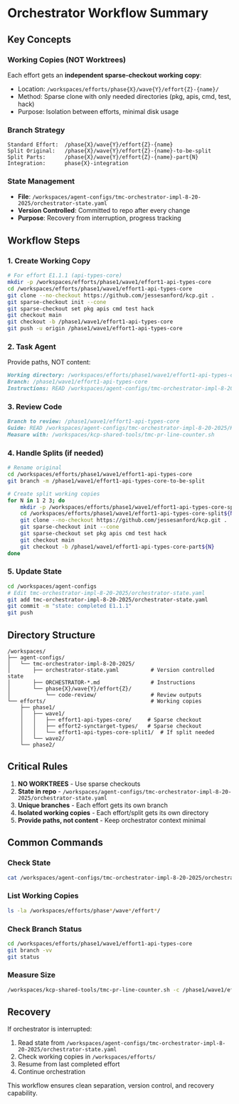 # Orchestrator Workflow Summary

## Key Concepts

### Working Copies (NOT Worktrees)
Each effort gets an **independent sparse-checkout working copy**:
- Location: `/workspaces/efforts/phase{X}/wave{Y}/effort{Z}-{name}/`
- Method: Sparse clone with only needed directories (pkg, apis, cmd, test, hack)
- Purpose: Isolation between efforts, minimal disk usage

### Branch Strategy
```
Standard Effort:  /phase{X}/wave{Y}/effort{Z}-{name}
Split Original:   /phase{X}/wave{Y}/effort{Z}-{name}-to-be-split
Split Parts:      /phase{X}/wave{Y}/effort{Z}-{name}-part{N}
Integration:      phase{X}-integration
```

### State Management
- **File**: `/workspaces/agent-configs/tmc-orchestrator-impl-8-20-2025/orchestrator-state.yaml`
- **Version Controlled**: Committed to repo after every change
- **Purpose**: Recovery from interruption, progress tracking

## Workflow Steps

### 1. Create Working Copy
```bash
# For effort E1.1.1 (api-types-core)
mkdir -p /workspaces/efforts/phase1/wave1/effort1-api-types-core
cd /workspaces/efforts/phase1/wave1/effort1-api-types-core
git clone --no-checkout https://github.com/jessesanford/kcp.git .
git sparse-checkout init --cone
git sparse-checkout set pkg apis cmd test hack
git checkout main
git checkout -b /phase1/wave1/effort1-api-types-core
git push -u origin /phase1/wave1/effort1-api-types-core
```

### 2. Task Agent
Provide paths, NOT content:
```markdown
Working directory: /workspaces/efforts/phase1/wave1/effort1-api-types-core
Branch: /phase1/wave1/effort1-api-types-core
Instructions: READ /workspaces/agent-configs/tmc-orchestrator-impl-8-20-2025/PHASE1-SPECIFIC-IMPL-PLAN-8-20-25.md#E1.1.1
```

### 3. Review Code
```markdown
Branch to review: /phase1/wave1/effort1-api-types-core
Guide: READ /workspaces/agent-configs/tmc-orchestrator-impl-8-20-2025/KCP-CODE-REVIEWER-COMPREHENSIVE-GUIDE.md
Measure with: /workspaces/kcp-shared-tools/tmc-pr-line-counter.sh
```

### 4. Handle Splits (if needed)
```bash
# Rename original
cd /workspaces/efforts/phase1/wave1/effort1-api-types-core
git branch -m /phase1/wave1/effort1-api-types-core-to-be-split

# Create split working copies
for N in 1 2 3; do
    mkdir -p /workspaces/efforts/phase1/wave1/effort1-api-types-core-split${N}
    cd /workspaces/efforts/phase1/wave1/effort1-api-types-core-split${N}
    git clone --no-checkout https://github.com/jessesanford/kcp.git .
    git sparse-checkout init --cone
    git sparse-checkout set pkg apis cmd test hack
    git checkout main
    git checkout -b /phase1/wave1/effort1-api-types-core-part${N}
done
```

### 5. Update State
```bash
cd /workspaces/agent-configs
# Edit tmc-orchestrator-impl-8-20-2025/orchestrator-state.yaml
git add tmc-orchestrator-impl-8-20-2025/orchestrator-state.yaml
git commit -m "state: completed E1.1.1"
git push
```

## Directory Structure

```
/workspaces/
├── agent-configs/
│   └── tmc-orchestrator-impl-8-20-2025/
│       ├── orchestrator-state.yaml          # Version controlled state
│       ├── ORCHESTRATOR-*.md                # Instructions
│       └── phase{X}/wave{Y}/effort{Z}/
│           └── code-review/                 # Review outputs
└── efforts/                                 # Working copies
    ├── phase1/
    │   ├── wave1/
    │   │   ├── effort1-api-types-core/     # Sparse checkout
    │   │   ├── effort2-synctarget-types/   # Sparse checkout
    │   │   └── effort1-api-types-core-split1/  # If split needed
    │   └── wave2/
    └── phase2/
```

## Critical Rules

1. **NO WORKTREES** - Use sparse checkouts
2. **State in repo** - `/workspaces/agent-configs/tmc-orchestrator-impl-8-20-2025/orchestrator-state.yaml`
3. **Unique branches** - Each effort gets its own branch
4. **Isolated working copies** - Each effort/split gets its own directory
5. **Provide paths, not content** - Keep orchestrator context minimal

## Common Commands

### Check State
```bash
cat /workspaces/agent-configs/tmc-orchestrator-impl-8-20-2025/orchestrator-state.yaml
```

### List Working Copies
```bash
ls -la /workspaces/efforts/phase*/wave*/effort*/
```

### Check Branch Status
```bash
cd /workspaces/efforts/phase1/wave1/effort1-api-types-core
git branch -vv
git status
```

### Measure Size
```bash
/workspaces/kcp-shared-tools/tmc-pr-line-counter.sh -c /phase1/wave1/effort1-api-types-core
```

## Recovery

If orchestrator is interrupted:
1. Read state from `/workspaces/agent-configs/tmc-orchestrator-impl-8-20-2025/orchestrator-state.yaml`
2. Check working copies in `/workspaces/efforts/`
3. Resume from last completed effort
4. Continue orchestration

This workflow ensures clean separation, version control, and recovery capability.